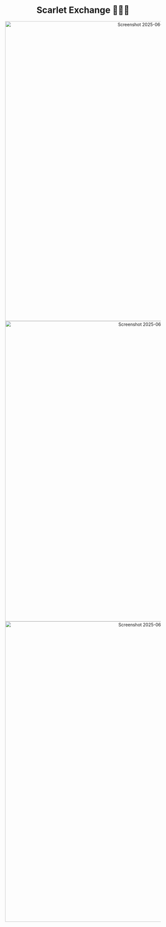 <div align="center">

  <H1> Scarlet Exchange 🤝🎉💼 </H1>
  
  <img width="966" alt="Screenshot 2025-06-19 at 9 53 23 PM" src="https://github.com/user-attachments/assets/91c063fe-344b-4798-bff8-85a299c276ee" />
  <img width="968" alt="Screenshot 2025-06-19 at 9 51 05 PM" src="https://github.com/user-attachments/assets/a55110a4-9b83-4715-8b6f-320a8e12a638" />
  <img width="968" alt="Screenshot 2025-06-19 at 9 52 21 PM" src="https://github.com/user-attachments/assets/9256ba94-dd4d-4aea-b702-be2b54358561" />


</div>
